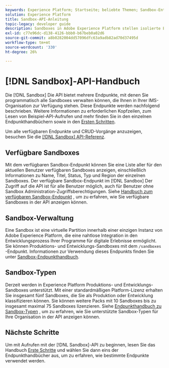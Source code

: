 ```yaml
---
keywords: Experience Platform; Startseite; beliebte Themen; Sandbox-Entwicklerhandbuch
solution: Experience Platform
title: Sandbox-API-Anleitung
topic-legacy: developer guide
description: Sandboxes in Adobe Experience Platform stellen isolierte Entwicklungsumgebungen bereit, mit denen Sie Funktionen testen, Experimente ausführen und benutzerdefinierte Konfigurationen vornehmen können, ohne Ihre Produktionsumgebung zu beeinträchtigen.
exl-id: c77e96dc-d138-4126-bbb0-b67beb0a02d6
source-git-commit: a8b0282004dd57096dfc63a9adb82ad70d37495d
workflow-type: tm+mt
source-wordcount: '330'
ht-degree: 26%

---
```


# [!DNL Sandbox]-API-Handbuch

Die [!DNL Sandbox] Die API bietet mehrere Endpunkte, mit denen Sie programmatisch alle Sandboxes verwalten können, die Ihnen in Ihrer IMS-Organisation zur Verfügung stehen. Diese Endpunkte werden nachfolgend beschrieben. Weitere Informationen zu erforderlichen Kopfzeilen, zum Lesen von Beispiel-API-Aufrufen und mehr finden Sie in den einzelnen Endpunkthandbüchern sowie in den [Ersten Schritten](./getting-started.md).

Um alle verfügbaren Endpunkte und CRUD-Vorgänge anzuzeigen, besuchen Sie die [[!DNL Sandbox] API-Referenz](https://www.adobe.io/experience-platform-apis/references/sandbox).

## Verfügbare Sandboxes

Mit dem verfügbaren Sandbox-Endpunkt können Sie eine Liste aller für den aktuellen Benutzer verfügbaren Sandboxes anzeigen, einschließlich Informationen zu Name, Titel, Status, Typ und Region der einzelnen Sandboxes. Der verfügbare Sandbox-Endpunkt im [!DNL Sandbox] Der Zugriff auf die API ist für alle Benutzer möglich, auch für Benutzer ohne Sandbox Administration-Zugriffsberechtigungen. Siehe [Handbuch zum verfügbaren Sandbox-Endpunkt](./available.md) , um zu erfahren, wie Sie verfügbare Sandboxes in der API anzeigen können.

## Sandbox-Verwaltung

Eine Sandbox ist eine virtuelle Partition innerhalb einer einzigen Instanz von Adobe Experience Platform, die eine nahtlose Integration in den Entwicklungsprozess Ihrer Programme für digitale Erlebnisse ermöglicht. Sie können Produktions- und Entwicklungs-Sandboxes mit dem `/sandboxes` -Endpunkt. Informationen zur Verwendung dieses Endpunkts finden Sie unter [Sandbox-Endpunkthandbuch](./sandboxes.md).

## Sandbox-Typen

Derzeit werden in Experience Platform Produktions- und Entwicklungs-Sandboxes unterstützt. Mit einer standardmäßigen Platform-Lizenz erhalten Sie insgesamt fünf Sandboxes, die Sie als Produktion oder Entwicklung klassifizieren können. Sie können weitere Packs mit 10 Sandboxes bis zu insgesamt maximal 75 Sandboxes lizenzieren. Siehe [Endpunkthandbuch zu Sandbox-Typen](./types.md) , um zu erfahren, wie Sie unterstützte Sandbox-Typen für Ihre Organisation in der API anzeigen können.

## Nächste Schritte

Um mit Aufrufen mit der [!DNL Sandbox]-API zu beginnen, lesen Sie das Handbuch [Erste Schritte](./getting-started.md) und wählen Sie dann eins der Endpunkthandbücher aus, um zu erfahren, wie bestimmte Endpunkte verwendet werden.
